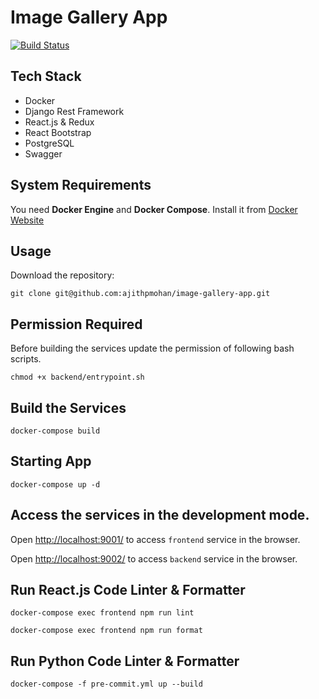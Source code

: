 # Image Gallery App

[![Build Status](https://travis-ci.com/ajithpmohan/image-gallery-app.svg?branch=main)](https://travis-ci.com/ajithpmohan/image-gallery-app)

## Tech Stack

* Docker
* Django Rest Framework
* React.js & Redux
* React Bootstrap
* PostgreSQL
* Swagger

## System Requirements

You need **Docker Engine** and **Docker Compose**. Install it from [Docker Website](https://docs.docker.com/)

## Usage

Download the repository:

    git clone git@github.com:ajithpmohan/image-gallery-app.git

## Permission Required

Before building the services update the permission of following bash scripts.

    chmod +x backend/entrypoint.sh

## Build the Services

    docker-compose build

## Starting App

    docker-compose up -d

## Access the services in the development mode.

Open [http://localhost:9001/](http://localhost:9001/) to access `frontend` service in the browser.

Open [http://localhost:9002/](http://localhost:9002/) to access `backend` service in the browser.

## Run React.js Code Linter & Formatter

    docker-compose exec frontend npm run lint

    docker-compose exec frontend npm run format

## Run Python Code Linter & Formatter

    docker-compose -f pre-commit.yml up --build
